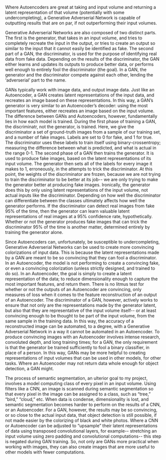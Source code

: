 Where Autoencoders are great at taking and input volume and returning a latent representation of that volume (potentially with some undercompleting), a Generative Adverserial Network is capable of outputting results that are on par, if not outperforming their input volumes.

Generative Adverserial Networks are also composed of two distinct parts. The first is the generator, that takes in an input volume, and tries to completely recreate the input in the output, or tries to create an output so similar to the input that it cannot easily be identified as fake. The second part of a GAN, the discriminator, is used for the purpose of identifying real data from fake data. Depending on the results of the discriminator, the GAN either learns and updates its outputs to produce better data, or performs well enough to entirely fool the discriminator (the goal). In a GAN, the generator and the discriminator compete against each other, lending the ‘adverserial’ part to the name.

GANs typically work with image data, and output image data. Just like an Autoencoder, a GAN creates latent representations of the input data, and recreates an image based on these representations. In this way, a GAN’s generator is very similar to an Autoencoder’s decoder: using the most important features, either recreates an image based on the input volume. The difference between GANs and Autoencoders, however, fundamentally lies in how each model is trained. During the first phase of training a GAN, the discriminatr, not the generator, is trained. Here, we give the discriminator a set of ground-truth images from a sample of our training set, and a number of fake images. Labels are set to 0 for fake, and 1 for true. The discriminator uses these labels to train itself using binary-crossentropy; measuring the difference between what is predicted, and what is actual in the range 0-1. The second phase of a GAN then trains the generator. It is used to produce fake images, based on the latent representations of its input volume. The generator then sets all of the labels for every image it makes to 1, erroneously, in the attempts to trick the discriminator. At this point, the weights of the discriminator are frozen, because we are not trying to train the discriminator to be better at its job-- we are only trying to make the generator better at producing fake images. Ironically, the generator does this by only using latent representations of the input volume, not actual inputs like the discriminator. Depending on how well the discriminator can differentiate between the classes ultimately affects how well the generator performs. If the discriminator can detect real images from fake 95% of the time, then the generator can learn valuable latent representations of real images at a 95% confidence rate, hypothetically. Whether or not the generator produces fake images that can trick the discriminator 95% of the time is another matter, determined entirely by training the generator alone.

Since Autoencoders can, unfortunately, be susceptible to undercompleting, Generative Adverserial Networks can be used to create more convincing colorizations of input data. This is because the latent representations made by a GAN are meant to be so convincing that they can fool a discriminator. In an Autoencoder, the model is not performing to create a convincing fake, or even a convincing colorization (unless strictly designed, and trained to do so). In an Autoencoder, the goal is simply to create a latent representation of the data; to reduce dimensionality enough to capture the most important features, and return them. There is no litmus test for whether or not the outputs of an Autoencoder are convincing, only measures of loss when it comes to the feature reconstruction of an output of an Autoencoder. The discriminator of a GAN, however, actively works to ensure that not only are the representations made by the generator latent, but also that they are representative of the input volume itself-- or at least convincing enough to be thought to be part of the input volume, from the same sample in the training data. In this way, the accuracy of a reconstructed image can be automated, to a degree, with a Generative Adverserial Network in a way it cannot be automated in an Autoencoder.  To produce convincing images with an Autoencoder involves intense research, convoluted depth, and long training times; for a GAN, the only requirement is that the generator be trained sufficiently to fool a binary classifier, in place of a person.
In this way, GANs may be more helpful to creating representations of input volumes that can be used in other models, for other tasks. Where an Autoencoder may not return data whole enough for object detection, a GAN might.

The process of semantic segmentation, an ulterior goal to my project, involves a model computing class of every pixel in an input volume. Using filters like a CNN, an image is scanned during semantic segmentation so that every pixel in the image can be assigned to a class, such as “tree,” “bird,” “cloud,” etc. When data is condense, dimensionality is lost, and semantic segmentation becomes harder to perform on the results of a CNN, or an Autoencoder. For a GAN, however, the results may be so convincing, or so close to the actual input data, that object detection is still possible, if not made easier by the colorizing of black and white photos. Where a CNN or Autoencoder can be adjusted to “upsample” their latent representations of data using transposed convolutional layers, for example-- stretching an input volume using zero padding and convolutional computations-- this step is negated during GAN training. So, not only are GANs more practical when working with images, they can also create images that are more useful to other models with fewer computations.
